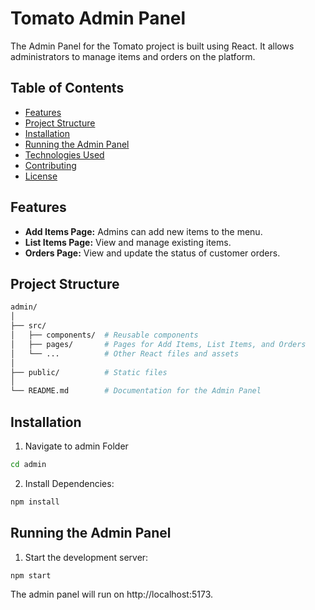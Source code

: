 # Tomato Admin Panel

The Admin Panel for the Tomato project is built using React. It allows administrators to manage items and orders on the platform.

## Table of Contents
- [Features](#features)
- [Project Structure](#project-structure)
- [Installation](#installation)
- [Running the Admin Panel](#running-the-admin-panel)
- [Technologies Used](#technologies-used)
- [Contributing](#contributing)
- [License](#license)

## Features

- **Add Items Page:** Admins can add new items to the menu.
- **List Items Page:** View and manage existing items.
- **Orders Page:** View and update the status of customer orders.

## Project Structure

```bash
admin/
│
├── src/
│   ├── components/  # Reusable components
│   ├── pages/       # Pages for Add Items, List Items, and Orders
│   └── ...          # Other React files and assets
│
├── public/          # Static files
│
└── README.md        # Documentation for the Admin Panel
```
## Installation

1. Navigate to admin Folder
```bash 
cd admin
```
2. Install Dependencies:
```bash
npm install
```

## Running the Admin Panel
1. Start the development server:
```bash
npm start
```
The admin panel will run on http://localhost:5173.

